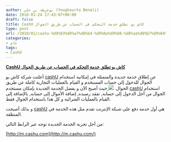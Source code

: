 ```yaml
---
author: يوغرطة بن علي (Youghourta Benali)
date: 2010-01-24 17:43:07+00:00
draft: false
title: CashU كاش يو تطلق خدمة التحكم في الحساب عن طريق الجوال
type: post
url: /2010/01/cashu-%d9%83%d8%a7%d8%b4-%d9%8a%d9%88-%d8%aa%d8%b7%d9%84%d9%82-%d8%ae%d8%af%d9%85%d8%a9-%d8%a7%d9%84%d8%aa%d8%ad%d9%83%d9%85-%d9%81%d9%8a-%d8%a7%d9%84%d8%ad%d8%b3%d8%a7%d8%a8-%d8%b9%d9%86-%d8%b7%d8%b1/
categories:
- عام
tags:
- CashU
---
```


[**CashU كاش يو تطلق خدمة التحكم في الحساب عن طريق الجوال**](https://www.it-scoop.com/2010/01/cashu-%d9%83%d8%a7%d8%b4-%d9%8a%d9%88-%d8%aa%d8%b7%d9%84%d9%82-%d8%ae%d8%af%d9%85%d8%a9-%d8%a7%d9%84%d8%aa%d8%ad%d9%83%d9%85-%d9%81%d9%8a-%d8%a7%d9%84%d8%ad%d8%b3%d8%a7%d8%a8-%d8%b9%d9%86-%d8%b7%d8%b1/)


أعلنت شركة كاش يو [cashU](http://www.cashu.com/) عن إطلاق خدمة جديدة والمتمثلة في إمكانية استخدام الجوال للدخول إلى حساب المستخدم و القيام بالعمليات التجارية كاملة عن طريق الجوال.
[![](https://www.it-scoop.com/wp-content/uploads/2010/01/cashu_logo.jpg)
](https://www.it-scoop.com/2010/01/cashu-%d9%83%d8%a7%d8%b4-%d9%8a%d9%88-%d8%aa%d8%b7%d9%84%d9%82-%d8%ae%d8%af%d9%85%d8%a9-%d8%a7%d9%84%d8%aa%d8%ad%d9%83%d9%85-%d9%81%d9%8a-%d8%a7%d9%84%d8%ad%d8%b3%d8%a7%d8%a8-%d8%b9%d9%86-%d8%b7%d8%b1/)
حيث أصبح الآن و بفضل الخدمة الجديدة بإمكان مستخدم [cashU](http://www.cashu.com/) استخدام الجوال من أجل الدخول إلى حسابه, تفقد رصيده, إضافة الأموال إلى حسابه, بالإضافة إلى القيام بالعمليات الشرائية و كل هذا باستخدام الجوال فقط.

و بذلك أصبحت [cashU](http://www.cashu.com/) هي أول خدمة دفع على شبكة الإنترنت تقدم مثل هذه الخدمة في المنطقة.

من أجل تجربة الخدمة الجديدة توجه عبر الرابط التالي:

[http://m.cashu.com](http://m.cashu.com/)
